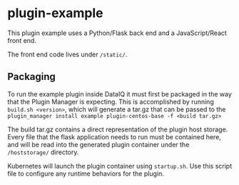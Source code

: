 # plugin-example

This plugin example uses a Python/Flask back end and a JavaScript/React front end.

The front end code lives under `/static/`.

## Packaging
To run the example plugin inside DataIQ it must first be packaged in the way
that the Plugin Manager is expecting. This is accomplished by running 
`build.sh <version>`, which will generate a tar.gz that can be passed to the
`plugin_manager install example plugin-centos-base -f <build tar.gz>`

The build tar.gz contains a direct representation of the plugin host storage.
Every file that the flask application needs to run must be contained here, and
will be read into the generated plugin container under the `/hoststorage/` 
directory.

Kubernetes will launch the plugin container using `startup.sh`. Use this script
file to configure any runtime behaviors for the plugin.